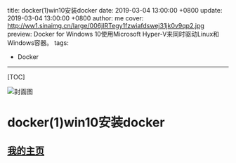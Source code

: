 title:  docker(1)win10安装docker
date: 2019-03-04 13:00:00 +0800
update: 2019-03-04 13:00:00 +0800
author: me
cover: http://ww1.sinaimg.cn/large/006jIRTegy1fzwiafdswej31jk0v9qp2.jpg
preview:  Docker for Windows 10使用Microsoft Hyper-V来同时驱动Linux和Windows容器。
tags:

  -  Docker

---



[TOC]

![封面图]()

# docker(1)win10安装docker

## [我的主页](https://suveng.github.io/blog/)

